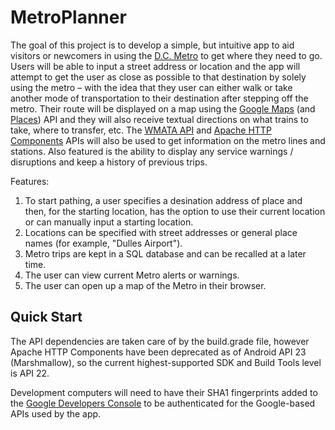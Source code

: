 # MetroPlanner
The goal of this project is to develop a simple, but intuitive app to aid visitors or newcomers in using the [D.C. Metro](http://40.media.tumblr.com/5c9a0d467134e347a626ba825720ad04/tumblr_mjlzb6iatE1r54c4oo1_1280.jpg) to get where they need to go. Users will be able to input a street address or location and the app will attempt to get the user as close as possible to that destination by solely using the metro – with the idea that they user can either walk or take another mode of transportation to their destination after stepping off the metro. Their route will be displayed on a map using the [Google Maps](https://developers.google.com/maps/?hl=en) (and [Places](https://developers.google.com/places/)) API and they will also receive textual directions on what trains to take, where to transfer, etc. The [WMATA API](https://developer.wmata.com/) and [Apache HTTP Components](https://hc.apache.org/httpcomponents-client-4.3.x/android-port.html) APIs will also be used to get information on the metro lines and stations. Also featured is the ability to display any service warnings / disruptions and keep a history of previous trips.

Features:
1. To start pathing, a user specifies a desination address of place and then, for the starting location, has the option to use their current location or can manually input a starting location. 
2. Locations can be specified with street addresses or general place names (for example, "Dulles Airport").
3. Metro trips are kept in a SQL database and can be recalled at a later time.
4. The user can view current Metro alerts or warnings.
4. The user can open up a map of the Metro in their browser.

## Quick Start
The API dependencies are taken care of by the build.grade file, however Apache HTTP Components have been deprecated as of Android API 23 (Marshmallow), so the current highest-supported SDK and Build Tools level is API 22.

Development computers will need to have their SHA1 fingerprints added to the [Google Developers Console](console.developers.google.com) to be authenticated for the Google-based APIs used by the app.

